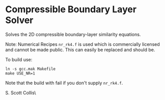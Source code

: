 # Compressible Boundary Layer Solver

Solves the 2D compressible boundary-layer similarity equations.

Note:  Numerical Recipes `nr_rk4.f` is used which is commercially licensed 
and cannot be made public.  This can easily be replaced and should be.

To build use:

    ln -s gcc.mak Makefile
    make USE_NR=1 

Note that the build with fail if you don't supply `nr_rk4.f`.

S. Scott Collis\
